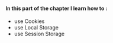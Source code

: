 #### In this part of the chapter I learn how to :
* use Cookies
* use Local Storage
* use Session Storage